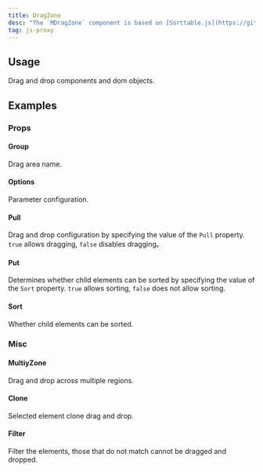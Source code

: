 ```yaml
---
title: DragZone
desc: "The `MDragZone` component is based on [Sorttable.js](https://github.com/SortableJS/Sortable) to implement drag and drop functionality"
tag: js-proxy
---
```


## Usage

Drag and drop components and dom objects.

<drag-zone-usage></drag-zone-usage>

<masa-alerts type="info" content='You need to reference the package of `Sorttable.js` before using it :`<script src="https://cdn.masastack.com/npm/sortable/Sortable.min.js"></script>`.'></masa-alerts>

## Examples

### Props

#### Group

Drag area name.

<masa-example file="Examples.components.drag_zone.Group"></masa-example>

#### Options

Parameter configuration.

<masa-example file="Examples.components.drag_zone.Options"></masa-example>

#### Pull

Drag and drop configuration by specifying the value of the `Pull` property. `true` allows dragging, `false` disables dragging。

<masa-example file="Examples.components.drag_zone.Pull"></masa-example>

#### Put

Determines whether child elements can be sorted by specifying the value of the `Sort` property. `true` allows sorting, `false` does not allow sorting.

<masa-example file="Examples.components.drag_zone.Put"></masa-example>

#### Sort

Whether child elements can be sorted.

<masa-example file="Examples.components.drag_zone.Sort"></masa-example>

### Misc

#### MultiyZone

Drag and drop across multiple regions.

<masa-example file="Examples.components.drag_zone.MultiyZone"></masa-example>

#### Clone

Selected element clone drag and drop.

<masa-example file="Examples.components.drag_zone.Clone"></masa-example>

#### Filter

Filter the elements, those that do not match cannot be dragged and dropped.

<masa-example file="Examples.components.drag_zone.Filter"></masa-example>


